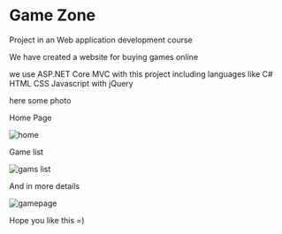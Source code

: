 # Game Zone

Project in an Web application development course

We have created a website for buying games online

we use ASP.NET Core MVC with this project including languages like C# HTML CSS Javascript with jQuery

here some photo

Home Page

![home](https://user-images.githubusercontent.com/62757912/124876749-07fc4980-dfd3-11eb-9590-0eb9e9eadc50.png)

Game list

![gams list](https://user-images.githubusercontent.com/62757912/124876833-2104fa80-dfd3-11eb-9073-88880e2443e2.png)

And in more details

![gamepage](https://user-images.githubusercontent.com/62757912/124876960-40038c80-dfd3-11eb-98ca-381f9d3e6f77.png)

Hope you like this =)
